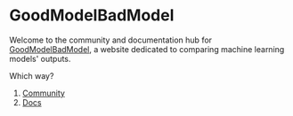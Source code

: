 # GoodModelBadModel

Welcome to the community and documentation hub for [GoodModelBadModel](https://goodmodelbadmodel.com/), a website dedicated to comparing machine learning models' outputs. 

Which way?

1. [Community](community.md)
2. [Docs](http://docs.goodmodelbadmodel.com/)
